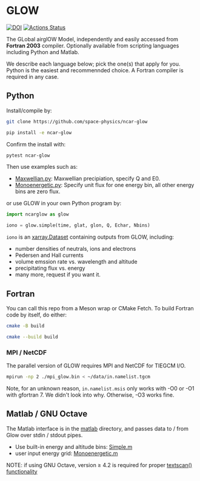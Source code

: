 # GLOW

[![DOI](https://zenodo.org/badge/162534283.svg)](https://zenodo.org/badge/latestdoi/162534283)
[![Actions Status](https://github.com/scivision/NCAR-GLOW/workflows/ci/badge.svg)](https://github.com/scivision/NCAR-GLOW/actions)

The GLobal airglOW Model, independently and easily accessed from **Fortran 2003** compiler.
Optionally available from scripting languages including Python and Matlab.

We describe each language below; pick the one(s) that apply for you.
Python is the easiest and recommennded choice.
A Fortran compiler is required in any case.

## Python

Install/compile by:

```sh
git clone https://github.com/space-physics/ncar-glow

pip install -e ncar-glow
```

Confirm the install with:

```sh
pytest ncar-glow
```

Then use examples such as:

* [Maxwellian.py](https://github.com/space-physics/NCAR-GLOW/blob/main/Examples/Maxwellian.py): Maxwellian precipiation, specify Q and E0.
* [Monoenergetic.py](https://github.com/space-physics/NCAR-GLOW/blob/main/Examples/Monoenergetic.py): Specify unit flux for one energy bin, all other energy bins are zero flux.

or use GLOW in your own Python program by:

```python
import ncarglow as glow

iono = glow.simple(time, glat, glon, Q, Echar, Nbins)
```

`iono` is an
[xarray.Dataset](https://docs.xarray.dev/en/stable/generated/xarray.Dataset.html)
containing outputs from GLOW, including:

* number densities of neutrals, ions and electrons
* Pedersen and Hall currents
* volume emssion rate vs. wavelength and altitude
* precipitating flux vs. energy
* many more, request if you want it.

## Fortran

You can call this repo from a Meson wrap or CMake Fetch.
To build Fortran code by itself, do either:

```sh
cmake -B build

cmake --build build
```

### MPI / NetCDF

The parallel version of GLOW requires MPI and NetCDF for TIEGCM I/O.
```sh
mpirun -np 2 ./mpi_glow.bin < ~/data/in.namelist.tgcm
```

Note, for an unknown reason, `in.namelist.msis` only works with -O0 or -O1 with gfortran 7. We didn't look into why.
Otherwise, -O3 works fine.

## Matlab / GNU Octave

The Matlab interface is in the [matlab](./matlab) directory, and passes data to / from Glow over stdin / stdout pipes.

* Use built-in energy and altitude bins: [Simple.m](./matlab/Simple.m)
* user input energy grid: [Monoenergetic.m](./matlab/Monoenergetic.m)

NOTE: if using GNU Octave, version &ge; 4.2 is required for proper [textscan() functionality](https://www.gnu.org/software/octave/NEWS-4.2.html)

